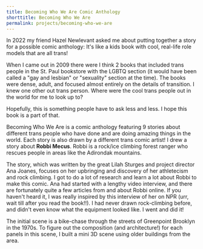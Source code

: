```yaml
---
title: Becoming Who We Are Comic Anthology
shorttitle: Becoming Who We Are
permalink: projects/becoming-who-we-are
---
```


In 2022 my friend Hazel Newlevant asked me about putting together a story for a possible comic anthology: It's like a kids book with cool, real-life role models that are all trans!

When I came out in 2009 there were I think 2 books that included trans people in the St. Paul bookstore with the LGBTQ section (it would have been called a "gay and lesbian" or "sexuality" section at the time). The books were dense, adult, and focused almost entirely on the details of transition. I knew one other out trans person. Where were the cool trans people out in the world for me to look up to?

Hopefully, this is something people have to ask less and less. I hope this book is a part of that.

Becoming Who We Are is a comic anthology featuring 9 stories about different trans people who have done and are doing amazing things in the world. Each story is also drawn by a different trans comic artist! I drew a story about **Robbi Mecus**. Robbi is a rock/ice climbing forest ranger who rescues people in areas like the Adirondak mountains.

The story, which was written by the great Lilah Sturges and project director Ana Joanes, focuses on her upbringing and discovery of her athletecism and rock climbing.
I got to do a lot of research and learn a lot about Robbi to make this comic. Ana had started with a lengthy video interview, and there are fortunately quite a few articles from and about Robbi online. If you haven't heard it, I was really inspired by this interview of her on NPR (urr, wait till after you read the book!!). I had never drawn rock-climbing before, and didn't even know what the equipment looked like. I went and did it!

The initial scene is a bike-chase through the streets of Greenpoint Brooklyn in the 1970s. To figure out the composition (and architecture!) for each panels in this scene, I built a mini 3D scene using older buildings from the area.
